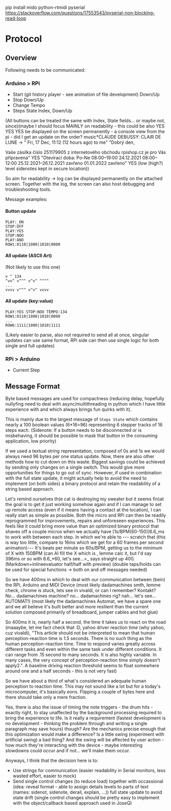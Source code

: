 pip install mido python-rtmidi pyserial
https://stackoverflow.com/questions/17553543/pyserial-non-blocking-read-loop


# Protocol
## Overview
Following needs to be communicated:

### Arduino > RPi
- Start (git history player - see animation of file development) Down/Up
- Stop Down/Up
- Change Tempo
- Steps State Index, Down/Up

(All buttons can be treated the same with Index, State fields... or maybe not, since)(maybe I should focus MAINLY on readability - this could be also YES YES YES be displayed on the screen permanently - a console view from the pi - did I get an update on the order? music*CLAUDE DEBUSSY: CLAIR DE LUNE -> "
Fri, 17 Dec, 11:12 (12 hours ago)
to me" "Dobrý den,

Vaše zásilka číslo 251179905 z internetového obchodu rpishop.cz je pro Vás připravena" YES "Otevírací doba:
Po–Ne 08:00–19:00
24.12.2021 08:00–12:00
25.12.2021–26.12.2021 zavřeno
01.01.2022 zavřeno" YES (low (high?) level sidenotes kept in secure location)) 

So aim for readability -> log can be displayed permanently on the attached screen.
Together with the log, the screen can also host debugging and troubleshooting tools.

Message examples:
#### Button update
```
PLAY:_ON
STOP:OFF
PLAY:YES
STOP:NOO
PLAY:ANO
ROW1:0110|1000|1010|0000
```

#### All update (ASCII Art)
(Not likely to use this one)
```
v ^ 134
^vv^ v^^^ v^v^ ^^^^
...
vvvv v^^^ v^v^ vvvv 
```

#### All update (key:value)
```
PLAY:YES STOP:NOO TEMPO:134
ROW1:0110|1000|1010|0000
...
ROW6:1111|1000|1010|1111 
```
(Likely easier to parse, also not required to send all at once, singular updates can use same format, RPi side can then use single logic for both single and full updates)

### RPi > Arduino
- Current Step

## Message Format
Byte based messages are used for compactness (reducing delay, hopefully nullyfing need to deal with async/multithreading in python which I have little experience with and which always brings fun quirks with it).

This is mainly due to the largest message of `Steps State` which contains nearly a 100 boolean values (6*16=96) representing 6 stepper tracks of 16 steps each. (Sidenote: If a button needs to be disconnected or is misbehaving, it should be possible to mask that button in the consuming application, low priority)

If we used a textual string representation, composed of 0s and 1s
we would always need 96 bytes per one status update. Now, there are also other methods how to cut down on this waste. Biggest savings could be achieved by sending only changes on a single switch. This would give more opportunities for things to go out of sync. However, if used in combination with the full state update, it might actually help to avoid the need to implement (on both sides) a binary protocol and retain the readability of a string based approach.

Let's remind ourselves th(e cat is destroying my sweater but it seems fin)at the goal is to get it just working somehow again and if I can manage to set up remote access (even if it means having a contact at the location), I can really start as simple as possible. Both the micro and RPi can then be readily reprogrammed for improvements, repairs and unforeseen experiences. This feels like it could bring more value than an optimized binary protocol that shaves off a couple micros when we actually have [1s/BPM(60-150)]6.6_ms to work with between each step. In which we're able to --- scratch that (this is way too little, compare to 16ms which we get for a 60 frames per second animation)--- It's beats per minute so 60s/BPM, getting us to the minimum of X with 150BPM (can AI fill the X which is , lemme calc it, but I'd say 396ms or so with 6.6_*60, let's see...>_ says straight up 400. (Markdown+inlineevaluator half/half with preview)
(double taps/holds can be used for special functions -> both on and off messages needed)

So we have 400ms in which to deal with our communication between (bein) the RPi, Arduino and MIDI Device (most likely dadamachines smth, lemme check, chrome is stuck, lets see in vivaldi, or can I remember? Kontakt? No... dadamachines machine? no... dadamachines rig? nah... let's see... AUTOMAT!) (most likely the dadamachines Automat, we have a spare one and we all believe it's built better and more resilient than the current solution composed primarily of breadboard, jumper cables and hot glue)

So 400ms it is, nearly half a second, the time it takes us to react on the road (maaaybe, let me fact check that :D, yahoo driver reaction time (why yahoo, cuz vivaldi), "This article should not be interpreted to mean that human perception-reaction time is 1.5 seconds. There is no such thing as the human perception-reaction time. Time to respond varies greatly across different tasks and even within the same task under different conditions. It can range from .15 second to many seconds. It is also highly variable. In many cases, the very concept of perception-reaction time simply doesn't apply2.". A baseline driving reaction threshold seems to float somewhere around one and a half seconds - this is not very fast)

So we have about a third of what's considered an adequate human perception to reaction time. This may not sound like a lot but for a today's microcomputer, it's basically eons. Flipping a couple of bytes here and there should take only a mere fraction.

Yes, there is also the issue of timing the note triggers - the drum hits - exactly right, to stay unaffected by the background processing required to bring the experience to life. Is it really a requirement (fastest development is no development - thinking the problem through and writing a single paragraph may save hours) though? Are the mechanics precise enough that this optimization would make a difference? Is a little swing (experiment with artificial swing) a bad thing? And the swing will be affected by user action - how much they're interacting with the device - maybe interesting slowdowns could occur and if not... we'll make them occur.

Anyways, I think that the decision here is to:
- Use strings for communication (easier readability in Serial monitors, less wasted effort, easier to mock)
- Send single control changes (to reduce load) together with occassional (idea: reveal format - able to assign details levels to parts of text (names: sidenot, sidenote, derail, explain, ...)) full state update to avoid state drift (single control changes should be pretty easy to implement with the object/callback based approach used in JoseQ)